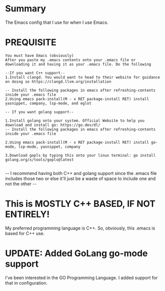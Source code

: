 # Summary
The Emacs config that I use for when I use Emacs.

# PREQUISITE
```
You must have Emacs (obviously)
After you paste my .emacs contents onto your .emacs file or downloading it and having it as your .emacs file. Do the following

--If you want C++ support--
1.Install clangd. You would want to head to their website for guidance on doing so https://clangd.llvm.org/installation

-- Install the following packages in emacs after refreshing-contents inside your .emacs file
2.Using emacs pack-install(M - x RET package-install RET) install yasnippet, company, lsp-mode, and eglot

-- If you want golang support--

1.Install golang onto your system. Official Website to help you download and install go: https://go.dev/dl/
-- Install the following packages in emacs after refreshing-contents inside your .emacs file

2.Using emacs pack-install(M - x RET package-install RET) install go-mode, lsp-mode, yasnippet, company

3.Download gopls by typing this onto your linux terminal: go install golang.org/x/tools/gopls@latest
  
```
-- I recommend having both C++ and golang support since the .emacs file includes those two or else it'll just be a waste of space to include one and not the other --<br>

# This is MOSTLY C++ BASED, IF NOT ENTIRELY!
My preferred programming language is C++. So, obviously, this .emacs is based for C++ use.

# UPDATE: Added GoLang go-mode support
I've been interested in the GO Programming Language. I added support for that in configuration.
